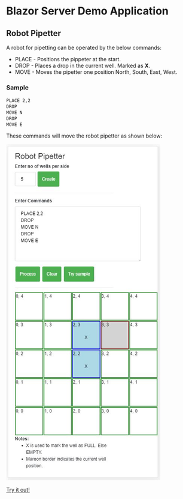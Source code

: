 # Blazor Server Demo Application

## Robot Pipetter

A robot for pipetting can be operated by the below commands:

* PLACE - Positions the pippeter at the start.
* DROP - Places a drop in the current well. Marked as **X**.
* MOVE - Moves the pipetter one position North, South, East, West.

### Sample

```
PLACE 2,2
DROP
MOVE N
DROP
MOVE E
```

These commands will move the robot pipetter as shown below:

![Screenshot](https://github.com/VeritasSoftware/SampleBlazorServerApp/blob/master/Screenshot.JPG)

[Try it out!](https://robotpipetting-sample-blazorserver-app.azurewebsites.net/)